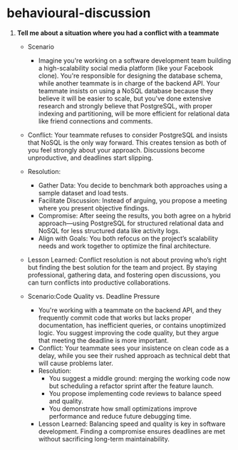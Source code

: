 # behavioural-discussion
1. **Tell me about a situation where you had a conflict with a teammate**
   * Scenario
     * Imagine you're working on a software development team building a high-scalability social media platform (like your Facebook clone). You're responsible for designing the database 
       schema, while another teammate is in charge of the backend API. Your teammate insists on using a NoSQL database because they believe it will be easier to scale, but you've done 
       extensive research and strongly believe that PostgreSQL, with proper indexing and partitioning, will be more efficient for relational data like friend connections and comments.
    * Conflict:  Your teammate refuses to consider PostgreSQL and insists that NoSQL is the only way forward. This creates tension as both of you feel strongly about your approach. 
      Discussions become unproductive, and deadlines start slipping.
    * Resolution: 
        * Gather Data: You decide to benchmark both approaches using a sample dataset and load tests.
        * Facilitate Discussion: Instead of arguing, you propose a meeting where you present objective findings.
        * Compromise: After seeing the results, you both agree on a hybrid approach—using PostgreSQL for structured relational data and NoSQL for less structured data like activity 
         logs.
        * Align with Goals: You both refocus on the project’s scalability needs and work together to optimize the final architecture.
    * Lesson Learned: Conflict resolution is not about proving who’s right but finding the best solution for the team and project. By staying professional, gathering data, and 
      fostering open discussions, you can turn conflicts into productive collaborations.

   * Scenario:Code Quality vs. Deadline Pressure
     * You're working with a teammate on the backend API, and they frequently commit code that works but lacks proper documentation, has inefficient queries, or contains unoptimized 
       logic. You suggest improving the code quality, but they argue that meeting the deadline is more important.
     * Conflict: Your teammate sees your insistence on clean code as a delay, while you see their rushed approach as technical debt that will cause problems later.
     * Resolution: 
         * You suggest a middle ground: merging the working code now but scheduling a refactor sprint after the feature launch.
         * You propose implementing code reviews to balance speed and quality.
         * You demonstrate how small optimizations improve performance and reduce future debugging time.
     * Lesson Learned: Balancing speed and quality is key in software development. Finding a compromise ensures deadlines are met without sacrificing long-term maintainability.
 
      
  


